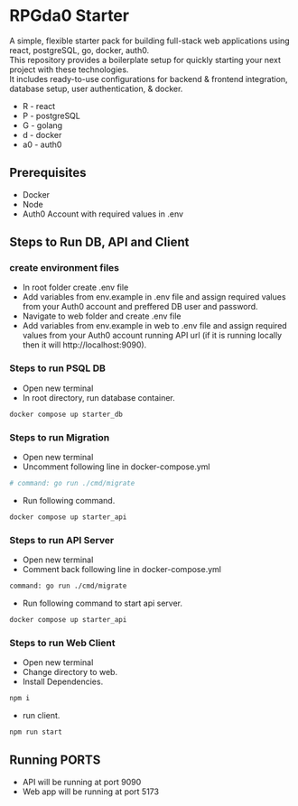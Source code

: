 # RPGda0 Starter
A simple, flexible starter pack for building full-stack web applications using react, postgreSQL, go, docker, auth0. <br/>
This repository provides a boilerplate setup for quickly starting your next project with these technologies. <br/>
It includes ready-to-use configurations for backend &amp; frontend integration, database setup, user authentication, &amp; docker.
- R - react
- P - postgreSQL
- G - golang
- d - docker
- a0 - auth0

## Prerequisites
- Docker
- Node
- Auth0 Account with required values in .env

## Steps to Run DB, API and Client

### create environment files
- In root folder create .env file
- Add variables from env.example in .env file and assign required values from your Auth0 account and preffered DB user and password.
- Navigate to web folder and create .env file
- Add variables from env.example in web to .env file and assign required values from your Auth0 account running API url (if it is running locally then it will http://localhost:9090).

### Steps to run PSQL DB
- Open new terminal
- In root directory, run database container.
```bash
docker compose up starter_db
```

### Steps to run Migration
- Open new terminal
- Uncomment following line in docker-compose.yml
```bash
# command: go run ./cmd/migrate
```
- Run following command.
```bash
docker compose up starter_api
```

### Steps to run API Server
- Open new terminal
- Comment back following line in docker-compose.yml
```bash
command: go run ./cmd/migrate
```
- Run following command to start api server.
```bash
docker compose up starter_api
```

### Steps to run Web Client
- Open new terminal
- Change directory to web.
- Install Dependencies.
```bash
npm i
```
- run client.
```bash
npm run start
```

## Running PORTS
- API will be running at port 9090
- Web app will be running at port 5173
